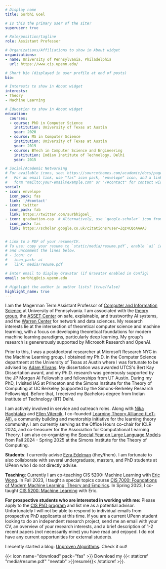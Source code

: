 ```yaml
---
# Display name
title: Surbhi Goel

# Is this the primary user of the site?
superuser: true

# Role/position/tagline
role: Assistant Professor

# Organizations/Affiliations to show in About widget
organizations:
- name: University of Pennsylvania, Philadelphia
  url: https://www.cis.upenn.edu/

# Short bio (displayed in user profile at end of posts)
bio: 

# Interests to show in About widget
interests:
- Theory
- Machine Learning

# Education to show in About widget
education:
  courses:
  - course: PhD in Computer Science
    institution: University of Texas at Austin
    year: 2020
  - course: MS in Computer Science
    institution: University of Texas at Austin
    year: 2019
  - course: BTech in Computer Science and Engineering
    institution: Indian Institute of Technology, Delhi
    year: 2015

# Social/Academic Networking
# For available icons, see: https://sourcethemes.com/academic/docs/page-builder/#icons
#   For an email link, use "fas" icon pack, "envelope" icon, and a link in the
#   form "mailto:your-email@example.com" or "/#contact" for contact widget.
social:
- icon: envelope
  icon_pack: fas
  link: '/#contact'
- icon: twitter
  icon_pack: fab
  link: https://twitter.com/surbhigoel_
- icon: graduation-cap  # Alternatively, use `google-scholar` icon from `ai` icon pack
  icon_pack: fas
  link: https://scholar.google.co.uk/citations?user=Zqz4CQoAAAAJ


# Link to a PDF of your resume/CV.
# To use: copy your resume to `static/media/resume.pdf`, enable `ai` icons in `params.toml`, 
# and uncomment the lines below.
# - icon: cv
#   icon_pack: ai
#   link: media/resume.pdf

# Enter email to display Gravatar (if Gravatar enabled in Config)
email: surbhig@cis.upenn.edu

# Highlight the author in author lists? (true/false)
highlight_name: true
---
```


I am the Magerman Term Assistant Professor of [Computer and Information Science](https://www.cis.upenn.edu/) at University of Pennsylvania. I am associated with the [theory group](http://theory.cis.upenn.edu/), the [ASSET Center](https://blog.seas.upenn.edu/penn-engineerings-new-asset-center-will-focus-on-the-safety-explainability-and-trustworthiness-of-ai-systems/) on safe, explainable, and trustworthy AI systems, and the [Warren Center](https://warrencenter.upenn.edu/) for network and data sciences. My research interests lie at the intersection of theoretical computer science and machine learning, with a focus on developing theoretical foundations for modern machine learning paradigms, particularly deep learning. My group's research is genererously supported by Microsoft Research and OpenAI.

Prior to this, I was a postdoctoral researcher at Microsoft Research NYC in the Machine Learning group. I obtained my Ph.D. in the Computer Science department at the University of Texas at Austin where I was fortunate to be advised by [Adam Klivans](https://www.cs.utexas.edu/users/klivans/). My dissertation was awarded UTCS's Bert Kay Dissertation award, and my Ph.D. research was generously supported by the JP Morgan AI Fellowship and fellowships from UT Austin. During my PhD, I visited IAS at Princeton and the Simons Institute for the Theory of Computing at UC Berkeley (supported by the Simons-Berkeley Research Fellowship). Before that, I received my Bachelors degree from Indian Institute of Technology (IIT) Delhi.

I am actively involved in service and outreach roles. Along with [Nika Haghtalab](https://people.eecs.berkeley.edu/~nika/) and [Ellen Vitercik](https://vitercik.github.io/), I co-founded [Learning Theory Alliance (LeT‐All)](https://www.let-all.com), a community building and mentorship initiative for the learning theory community. I am currently serving as the Office Hours co-chair for ICLR 2024, and co-treasurer for the Association for Computational Learning Theory. I am also co‐organizing the [Special Year on Large Language Models](https://simons.berkeley.edu/programs/special-year-large-language-models-transformers-part-1) from Fall 2024 - Spring 2025 at the Simons Institute for the Theory of Computing.

**Students**: I currently advise [Ezra Edelman](https://www.ezraedelman.com/) (they/them). I am fortunate to also collaborate with several undergraduate, masters, and PhD students at UPenn who I do not directly advise.

**Teaching**: Currently I am co-teaching CIS 5200: Machine Learning with [Eric Wong](https://riceric22.github.io/). In Fall 2023, I taught a special topics course [CIS 7000: Foundations of Modern Machine Learning: Theory and Empirics](https://surbhi18.github.io/FoMML/). In Spring 2023, I co-taught [CIS 5200: Machine Learning](https://machine-learning-upenn.github.io/) with Eric.

**For prospective students who are interested in working with me:** Please apply to the [CIS PhD program](https://www.cis.upenn.edu/graduate/how-to-apply/) and list me as a potential advisor. Unfortunately I will not be able to respond to individual emails from prospective PhD applicants at this time. If you are a current UPenn student looking to do an independent research project, send me an email with your CV, an overview of your research interests, and a brief description of 1-2 recent papers (not necessarily mine) you have read and enjoyed. I do not have any current opportunities for external students.

I recently started a blog: [Unproven Algorithms](https://unprovenalgos.github.io/). Check it out!

{{< icon name="download" pack="fas" >}} Download my {{< staticref "media/resume.pdf" "newtab" >}}resumé{{< /staticref >}}.
